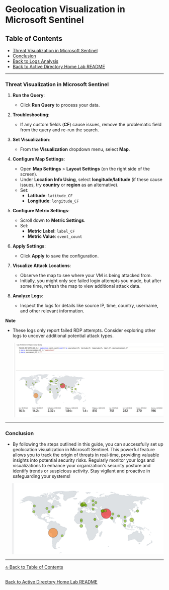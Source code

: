# Geolocation Visualization in Microsoft Sentinel

## Table of Contents
- [Threat Visualization in Microsoft Sentinel](#threat-visualization-in-microsoft-sentinel)
- [Conclusion](#conclusion)
- [Back to Logs Analysis](logs_analysis.md)
- [Back to Active Directory Home Lab README](README.md)

---


### Threat Visualization in Microsoft Sentinel

1. **Run the Query**:
   - Click **Run Query** to process your data.

2. **Troubleshooting**:
   - If any custom fields (**CF**) cause issues, remove the problematic field from the query and re-run the search.

3. **Set Visualization**:
   - From the **Visualization** dropdown menu, select **Map**.

4. **Configure Map Settings**:
   - Open **Map Settings** > **Layout Settings** (on the right side of the screen).
   - Under **Location Info Using**, select **longitude/latitude** (if these cause issues, try **country** or **region** as an alternative).
   - Set:
     - **Latitude**: `latitude_CF`
     - **Longitude**: `longitude_CF`

5. **Configure Metric Settings**:
   - Scroll down to **Metric Settings**.
   - Set:
     - **Metric Label**: `label_CF`
     - **Metric Value**: `event_count`

6. **Apply Settings**:
   - Click **Apply** to save the configuration.

7. **Visualize Attack Locations**:
   - Observe the map to see where your VM is being attacked from.
   - Initially, you might only see failed login attempts you made, but after some time, refresh the map to view additional attack data.

8. **Analyze Logs**:
   - Inspect the logs for details like source IP, time, country, username, and other relevant information.

**Note** 
- These logs only report failed RDP attempts. Consider exploring other logs to uncover additional potential attack types.

   ![Set up Map](screenshots/map1.png)

---

### Conclusion
- By following the steps outlined in this guide, you can successfully set up geolocation visualization in Microsoft Sentinel. This powerful feature allows you to track the origin of threats in real-time, providing valuable insights into potential security risks. Regularly monitor your logs and visualizations to enhance your organization's security posture and identify trends or suspicious activity. Stay vigilant and proactive in safeguarding your systems!

   ![Conclusion](screenshots/map2.png)

---

[🔝 Back to Table of Contents](#table-of-contents)

##

[Back to Active Directory Home Lab README](README.md)

##